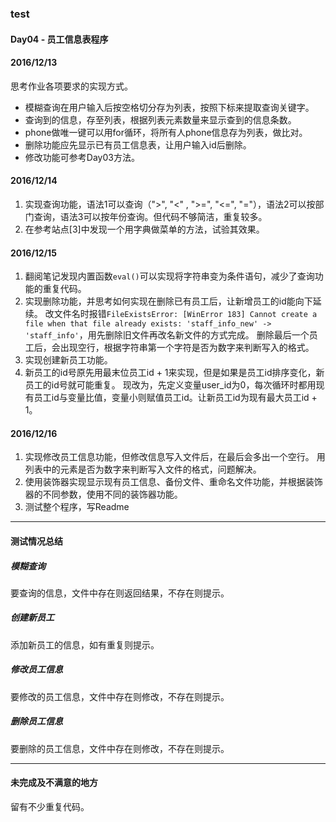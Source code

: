 ### test
#### Day04 - 员工信息表程序

#### 2016/12/13
思考作业各项要求的实现方式。
- 模糊查询在用户输入后按空格切分存为列表，按照下标来提取查询关键字。
- 查询到的信息，存至列表，根据列表元素数量来显示查到的信息条数。
- phone做唯一键可以用for循环，将所有人phone信息存为列表，做比对。
- 删除功能应先显示已有员工信息表，让用户输入id后删除。
- 修改功能可参考Day03方法。

#### 2016/12/14
1. 实现查询功能，语法1可以查询（">", "<" , ">=", "<=", "="），语法2可以按部门查询，语法3可以按年份查询。但代码不够简洁，重复较多。
2. 在参考站点[3]中发现一个用字典做菜单的方法，试验其效果。

#### 2016/12/15
1. 翻阅笔记发现内置函数`eval()`可以实现将字符串变为条件语句，减少了查询功能的重复代码。
2. 实现删除功能，并思考如何实现在删除已有员工后，让新增员工的id能向下延续。
改文件名时报错`FileExistsError: [WinError 183] Cannot create a file when that file already exists: 'staff_info_new' -> 'staff_info'`，用先删除旧文件再改名新文件的方式完成。
删除最后一个员工后，会出现空行，根据字符串第一个字符是否为数字来判断写入的格式。
3. 实现创建新员工功能。
4. 新员工的id号原先用最末位员工id + 1来实现，但是如果是员工id排序变化，新员工的id号就可能重复。
现改为，先定义变量user_id为0，每次循环时都用现有员工id与变量比值，变量小则赋值员工id。让新员工id为现有最大员工id + 1。

#### 2016/12/16
1. 实现修改员工信息功能，但修改信息写入文件后，在最后会多出一个空行。
用列表中的元素是否为数字来判断写入文件的格式，问题解决。
2. 使用装饰器实现显示现有员工信息、备份文件、重命名文件功能，并根据装饰器的不同参数，使用不同的装饰器功能。
3. 测试整个程序，写Readme

---
#### 测试情况总结
##### 模糊查询
要查询的信息，文件中存在则返回结果，不存在则提示。

##### 创建新员工
添加新员工的信息，如有重复则提示。

##### 修改员工信息
要修改的员工信息，文件中存在则修改，不存在则提示。

##### 删除员工信息
要删除的员工信息，文件中存在则修改，不存在则提示。

---
#### 未完成及不满意的地方
留有不少重复代码。